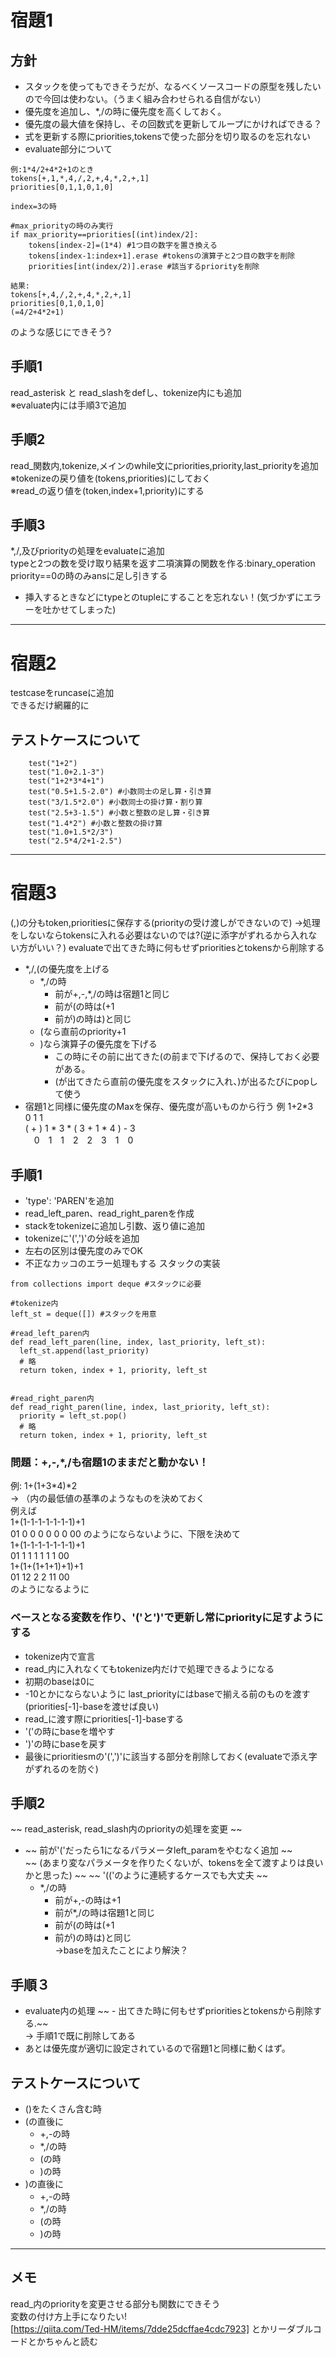 # 宿題1
## 方針
- スタックを使ってもできそうだが、なるべくソースコードの原型を残したいので今回は使わない。（うまく組み合わせられる自信がない） 
- 優先度を追加し、*,/の時に優先度を高くしておく。 
- 優先度の最大値を保持し、その回数式を更新してループにかければできる？ 
- 式を更新する際にpriorities,tokensで使った部分を切り取るのを忘れない
- evaluate部分について
```
例:1*4/2+4*2+1のとき
tokens[+,1,*,4,/,2,+,4,*,2,+,1]
priorities[0,1,1,0,1,0]

index=3の時

#max_priorityの時のみ実行
if max_priority==priorities[(int)index/2]: 
    tokens[index-2]=(1*4) #1つ目の数字を置き換える
    tokens[index-1:index+1].erase #tokensの演算子と2つ目の数字を削除
    priorities[int(index/2)].erase #該当するpriorityを削除

結果:
tokens[+,4,/,2,+,4,*,2,+,1]
priorities[0,1,0,1,0]
(=4/2+4*2+1)
```
のような感じにできそう?  



## 手順1
read_asterisk と read_slashをdefし、tokenize内にも追加  
※evaluate内には手順3で追加

## 手順2
read_関数内,tokenize,メインのwhile文にpriorities,priority,last_priorityを追加
※tokenizeの戻り値を(tokens,priorities)にしておく  
※read_の返り値を(token,index+1,priority)にする  

## 手順3  
*,/,及びpriorityの処理をevaluateに追加  
typeと2つの数を受け取り結果を返す二項演算の関数を作る:binary_operation  
priority==0の時のみansに足し引きする

- 挿入するときなどにtypeとのtupleにすることを忘れない！(気づかずにエラーを吐かせてしまった)

***
# 宿題2
testcaseをruncaseに追加  
できるだけ網羅的に
## テストケースについて
```
    test("1+2")
    test("1.0+2.1-3")
    test("1+2*3*4+1")
    test("0.5+1.5-2.0") #小数同士の足し算・引き算
    test("3/1.5*2.0") #小数同士の掛け算・割り算
    test("2.5+3-1.5") #小数と整数の足し算・引き算
    test("1.4*2") #小数と整数の掛け算
    test("1.0+1.5*2/3")
    test("2.5*4/2+1-2.5")
```

***
# 宿題3
(,)の分もtoken,prioritiesに保存する(priorityの受け渡しができないので)
->処理をしないならtokensに入れる必要はないのでは?(逆に添字がずれるから入れない方がいい？)
evaluateで出てきた時に何もせずprioritiesとtokensから削除する
- *,/,(の優先度を上げる  
  - *,/の時
    - 前が+,-,*,/の時は宿題1と同じ
    - 前が(の時は(+1
    - 前が)の時は)と同じ
  - (なら直前のpriority+1  
  - )なら演算子の優先度を下げる
    - この時にその前に出てきた(の前まで下げるので、保持しておく必要がある。
    - (が出てきたら直前の優先度をスタックに入れ、)が出るたびにpopして使う
- 宿題1と同様に優先度のMaxを保存、優先度が高いものから行う
例
1+2*3  
0 1 1  
 ( +  ) 1 * 3 * ( 3 + 1 * 4 ) - 3  
　0　1　1　2　2　3　1　0  

## 手順1
- 'type': 'PAREN'を追加
- read_left_paren、read_right_parenを作成
 - stackをtokenizeに追加し引数、返り値に追加
- tokenizeに'(',')'の分岐を追加
- 左右の区別は優先度のみでOK
- 不正なカッコのエラー処理もする
スタックの実装
```
from collections import deque #スタックに必要

#tokenize内
left_st = deque([]) #スタックを用意

#read_left_paren内
def read_left_paren(line, index, last_priority, left_st):
  left_st.append(last_priority)
  # 略
  return token, index + 1, priority, left_st


#read_right_paren内
def read_right_paren(line, index, last_priority, left_st):
  priority = left_st.pop()
  # 略
  return token, index + 1, priority, left_st

```
### 問題：+,-,*,/も宿題1のままだと動かない！
例: 1+(1+3*4)*2  
-> （内の最低値の基準のようなものを決めておく  
例えば  
1+(1-1-1-1-1-1-1)+1  
 01 0 0 0 0 0 0 00 のようにならないように、下限を決めて  
1+(1-1-1-1-1-1-1)+1  
 01 1 1 1 1 1 1 00  
1+(1+(1+1+1)+1)+1  
 01 12 2 2 11 00  
 のようになるように  
### ベースとなる変数を作り、'('と')'で更新し常にpriorityに足すようにする  
-  tokenize内で宣言
- read_内に入れなくてもtokenize内だけで処理できるようになる
- 初期のbaseは0に  
- -10とかにならないように last_priorityにはbaseで揃える前のものを渡す(priorities[-1]-baseを渡せば良い)
-  read_に渡す際にpriorities[-1]-baseする
-  '('の時にbaseを増やす
-  ')'の時にbaseを戻す
-  最後にprioritiesmの'(',')'に該当する部分を削除しておく(evaluateで添え字がずれるのを防ぐ)

## 手順2
~~ read_asterisk, read_slash内のpriorityの処理を変更 ~~  
- ~~ 前が'('だったら1になるパラメータleft_paramをやむなく追加 ~~   
~~ (あまり変なパラメータを作りたくないが、tokensを全て渡すよりは良いかと思った) ~~
~~ '(('のように連続するケースでも大丈夫 ~~
  - *,/の時
    - 前が+,-の時は+1
    - 前が*,/の時は宿題1と同じ
    - 前が(の時は(+1 
    - 前が)の時は)と同じ  
->baseを加えたことにより解決？
## 手順３
- evaluate内の処理
~~ - 出てきた時に何もせずprioritiesとtokensから削除する.~~  
-> 手順1で既に削除してある
- あとは優先度が適切に設定されているので宿題1と同様に動くはず。

## テストケースについて
- ()をたくさん含む時
- (の直後に
  - +,-の時
  - *,/の時
  - (の時
  - )の時
- )の直後に
  - +,-の時
  - *,/の時
  - (の時
  - )の時


*** 
## メモ  
read_内のpriorityを変更させる部分も関数にできそう  
変数の付け方上手になりたい!  
[https://qiita.com/Ted-HM/items/7dde25dcffae4cdc7923] とかリーダブルコードとかちゃんと読む
